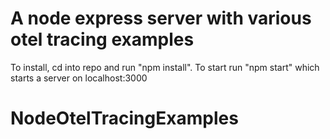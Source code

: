 # A node express server with various otel tracing examples

To install, cd into repo and run "npm install". 
To start run "npm start" which starts a server on localhost:3000
# NodeOtelTracingExamples
